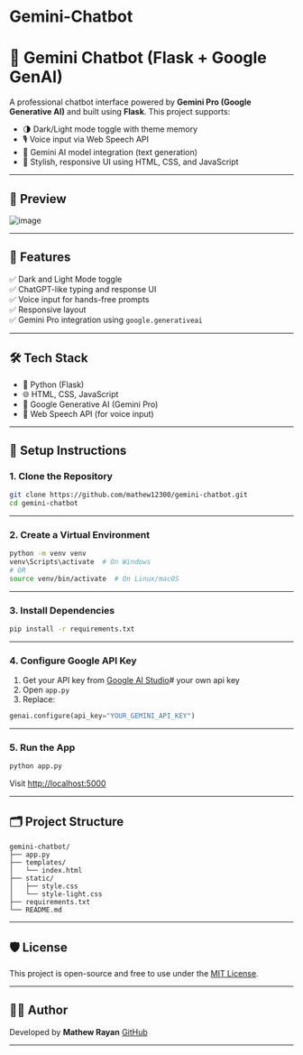 # Gemini-Chatbot


# 💬 Gemini Chatbot (Flask + Google GenAI)

A professional chatbot interface powered by **Gemini Pro (Google Generative AI)** and built using **Flask**. This project supports:
- 🌗 Dark/Light mode toggle with theme memory
- 🎙 Voice input via Web Speech API
- 🧠 Gemini AI model integration (text generation)
- 🎨 Stylish, responsive UI using HTML, CSS, and JavaScript

---

## 📸 Preview


![image](https://github.com/user-attachments/assets/9b55fa81-db44-4165-8218-2816c5135fd1)


---

## 🔧 Features

✅ Dark and Light Mode toggle  
✅ ChatGPT-like typing and response UI  
✅ Voice input for hands-free prompts  
✅ Responsive layout  
✅ Gemini Pro integration using `google.generativeai`

---

## 🛠️ Tech Stack

- 🐍 Python (Flask)
- 🌐 HTML, CSS, JavaScript
- 🔮 Google Generative AI (Gemini Pro)
- 🎤 Web Speech API (for voice input)

---

## 🚀 Setup Instructions

### 1. Clone the Repository

```bash
git clone https://github.com/mathew12300/gemini-chatbot.git
cd gemini-chatbot
````

---

### 2. Create a Virtual Environment

```bash
python -m venv venv
venv\Scripts\activate  # On Windows
# OR
source venv/bin/activate  # On Linux/macOS
```

---

### 3. Install Dependencies

```bash
pip install -r requirements.txt
```

---

### 4. Configure Google API Key

1. Get your API key from [Google AI Studio](https://aistudio.google.com/app/apikey)# your own api key
2. Open `app.py`
3. Replace:

```python
genai.configure(api_key="YOUR_GEMINI_API_KEY")
```

---

### 5. Run the App

```bash
python app.py
```

Visit [http://localhost:5000](http://localhost:5000)

---

## 🗂 Project Structure

```
gemini-chatbot/
├── app.py
├── templates/
│   └── index.html
├── static/
│   ├── style.css
│   └── style-light.css
├── requirements.txt
└── README.md
```

---



## 🛡 License

This project is open-source and free to use under the [MIT License](LICENSE).

---

## 🙋‍♂️ Author

Developed by **Mathew Rayan**
[GitHub](https://github.com/mathew12300)

--------------------------------------------------------------------------------------------------------------------------------------------------------------------------------------------------------------------

